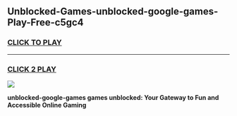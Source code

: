 
## Unblocked-Games-unblocked-google-games-Play-Free-c5gc4
<h3>
<a href="https://premium76.site?title=unblocked-google-games&ref=12A">CLICK TO PLAY</a></h3>
<hr>

<h3>
<a href="https://premium76.site?title=unblocked-google-games&ref=12A">CLICK 2 PLAY</a>
  
</h3>

<a href="https://premium76.site?title=unblocked-google-games&ref=12A"><img src="https://clearcache.store/games.png"></a>


**unblocked-google-games games unblocked: Your Gateway to Fun and Accessible Online Gaming**

